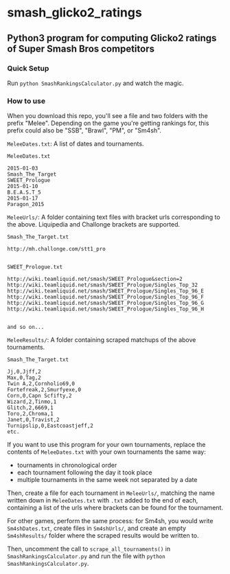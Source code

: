 # smash_glicko2_ratings

## Python3 program for computing Glicko2 ratings of Super Smash Bros competitors

### Quick Setup

Run `python SmashRankingsCalculator.py` and watch the magic.

### How to use

When you download this repo, you'll see a file and two folders with the prefix "Melee". Depending on the game you're getting rankings for, this prefix could also be "SSB", "Brawl", "PM", or "Sm4sh".

`MeleeDates.txt`: A list of dates and tournaments.

    MeleeDates.txt

    2015-01-03
    Smash_The_Target
    SWEET_Prologue
    2015-01-10
    B.E.A.S.T_5
    2015-01-17
    Paragon_2015
    
`MeleeUrls/`: A folder containing text files with bracket urls corresponding to the above. Liquipedia and Challonge brackets are supported.

    Smash_The_Target.txt
    
    http://mh.challonge.com/stt1_pro


    SWEET_Prologue.txt
    
    http://wiki.teamliquid.net/smash/SWEET_Prologue&section=2
    http://wiki.teamliquid.net/smash/SWEET_Prologue/Singles_Top_32
    http://wiki.teamliquid.net/smash/SWEET_Prologue/Singles_Top_96_E
    http://wiki.teamliquid.net/smash/SWEET_Prologue/Singles_Top_96_F
    http://wiki.teamliquid.net/smash/SWEET_Prologue/Singles_Top_96_G
    http://wiki.teamliquid.net/smash/SWEET_Prologue/Singles_Top_96_H
    
    
    and so on...
    
`MeleeResults/`: A folder containing scraped matchups of the above tournaments.

    Smash_The_Target.txt
    
    Jj,0,Jjff,2
    Max,0,Tag,2
    Twin A,2,Cornholio69,0
    Fortefreak,2,Smurfyexe,0
    Corn,0,Capn Scfifty,2
    Wizard,2,Tinmo,1
    Glitch,2,6669,1
    Toro,2,Chroma,1
    Janet,0,Travist,2
    Turnipslip,0,Eastcoastjeff,2
    etc.
    
If you want to use this program for your own tournaments, replace the contents of `MeleeDates.txt` with your own tournaments the same way:

* tournaments in chronological order
* each tournament following the day it took place
* multiple tournaments in the same week not separated by a date

Then, create a file for each tournament in `MeleeUrls/`, matching the name written down in `MeleeDates.txt` with `.txt` added to the end of each, containing a list of the urls where brackets can be found for the tournament.

For other games, perform the same process: for Sm4sh, you would write `Sm4shDates.txt`, create files in `Sm4shUrls/`, and create an empty `Sm4shResults/` folder where the scraped results would be written to.

Then, uncomment the call to `scrape_all_tournaments()` in `SmashRankingsCalculator.py` and run the file with `python SmashRankingsCalculator.py`.
